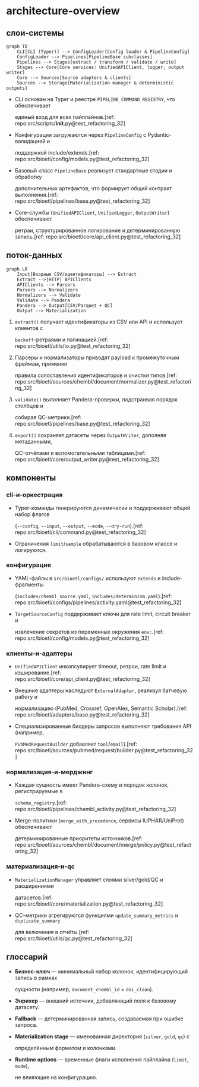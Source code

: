 # architecture-overview

## слои-системы

```mermaid
graph TD
    CLI[CLI (Typer)] --> ConfigLoader[Config loader & PipelineConfig]
    ConfigLoader --> Pipelines[PipelineBase subclasses]
    Pipelines --> Stages[extract / transform / validate / write]
    Stages --> Core[Core services: UnifiedAPIClient, logger, output writer]
    Core --> Sources[Source adapters & clients]
    Sources --> Storage[Materialization manager & deterministic outputs]
```

- CLI основан на Typer и реестре `PIPELINE_COMMAND_REGISTRY`, что обеспечивает

  единый вход для всех пайплайнов.[ref: repo:src/scripts/__init__.py@test_refactoring_32]

- Конфигурации загружаются через `PipelineConfig` с Pydantic-валидацией и

  поддержкой include/extends.[ref: repo:src/bioetl/config/models.py@test_refactoring_32]

- Базовый класс `PipelineBase` реализует стандартные стадии и обработку

  дополнительных артефактов, что формирует общий контракт выполнения.[ref: repo:src/bioetl/pipelines/base.py@test_refactoring_32]

- Core-службы (`UnifiedAPIClient`, `UnifiedLogger`, `OutputWriter`) обеспечивают

  ретраи, структурированное логирование и детерминированную запись.[ref: repo:src/bioetl/core/api_client.py@test_refactoring_32]

## поток-данных

```mermaid
graph LR
    Input[Входные CSV/идентификаторы] --> Extract
    Extract -->|HTTP| APIClients
    APIClients --> Parsers
    Parsers --> Normalizers
    Normalizers --> Validate
    Validate --> Pandera
    Pandera --> Output[CSV/Parquet + QC]
    Output --> Materialization
```

1. `extract()` получает идентификаторы из CSV или API и использует клиентов с

   `backoff`-ретраями и пагинацией.[ref: repo:src/bioetl/utils/io.py@test_refactoring_32]

2. Парсеры и нормализаторы приводят payload к промежуточным фреймам, применяя

   правила сопоставления идентификаторов и очистки типов.[ref: repo:src/bioetl/sources/chembl/document/normalizer.py@test_refactoring_32]

3. `validate()` выполняет Pandera-проверки, подстраивая порядок столбцов и

   собирая QC-метрики.[ref: repo:src/bioetl/pipelines/base.py@test_refactoring_32]

4. `export()` сохраняет датасеты через `OutputWriter`, дополняя метаданными,

   QC-отчётами и вспомогательными таблицами.[ref: repo:src/bioetl/core/output_writer.py@test_refactoring_32]

## компоненты

### cli-и-оркестрация

- Typer-команды генерируются динамически и поддерживают общий набор флагов

  (`--config`, `--input`, `--output`, `--mode`, `--dry-run`).[ref: repo:src/bioetl/cli/command.py@test_refactoring_32]

- Ограничения `limit`/`sample` обрабатываются в базовом классе и логируются.

### конфигурация

- YAML-файлы в `src/bioetl/configs/` используют `extends` и include-фрагменты

  (`includes/chembl_source.yaml`, `includes/determinism.yaml`).[ref: repo:src/bioetl/configs/pipelines/activity.yaml@test_refactoring_32]

- `TargetSourceConfig` поддерживает ключи для rate limit, circuit breaker и

  извлечение секретов из переменных окружения `env:`.[ref: repo:src/bioetl/config/models.py@test_refactoring_32]

### клиенты-и-адаптеры

- `UnifiedAPIClient` инкапсулирует timeout, ретраи, rate limit и кэширование.[ref: repo:src/bioetl/core/api_client.py@test_refactoring_32]
- Внешние адаптеры наследуют `ExternalAdapter`, реализуя батчевую работу и

  нормализацию (PubMed, Crossref, OpenAlex, Semantic Scholar).[ref: repo:src/bioetl/adapters/base.py@test_refactoring_32]

- Специализированные билдеры запросов выполняют требования API (например,

  `PubMedRequestBuilder` добавляет `tool`/`email`).[ref: repo:src/bioetl/sources/pubmed/request/builder.py@test_refactoring_32]

### нормализация-и-мерджинг

- Каждая сущность имеет Pandera-схему и порядок колонок, регистрируемые в

  `schema_registry`.[ref: repo:src/bioetl/pipelines/chembl_activity.py@test_refactoring_32]

- Merge-политики (`merge_with_precedence`, сервисы IUPHAR/UniProt) обеспечивают

  детерминированные приоритеты источников.[ref: repo:src/bioetl/sources/chembl/document/merge/policy.py@test_refactoring_32]

### материализация-и-qc

- `MaterializationManager` управляет слоями silver/gold/QC и расширениями

  датасетов.[ref: repo:src/bioetl/core/materialization.py@test_refactoring_32]

- QC-метрики агрегируются функциями `update_summary_metrics` и `duplicate_summary`

  для включения в отчёты.[ref: repo:src/bioetl/utils/qc.py@test_refactoring_32]

## глоссарий

- **Бизнес-ключ** — минимальный набор колонок, идентифицирующий запись в рамках

  сущности (например, `document_chembl_id` + `doi_clean`).

- **Энрихер** — внешний источник, добавляющий поля к базовому датасету.
- **Fallback** — детерминированная запись, создаваемая при ошибке запроса.
- **Materialization stage** — именованная директория (`silver`, `gold`, `qc`) с

  определённым форматом и колонками.

- **Runtime options** — временные флаги исполнения пайплайна (`limit`, `mode`),

  не влияющие на конфигурацию.
